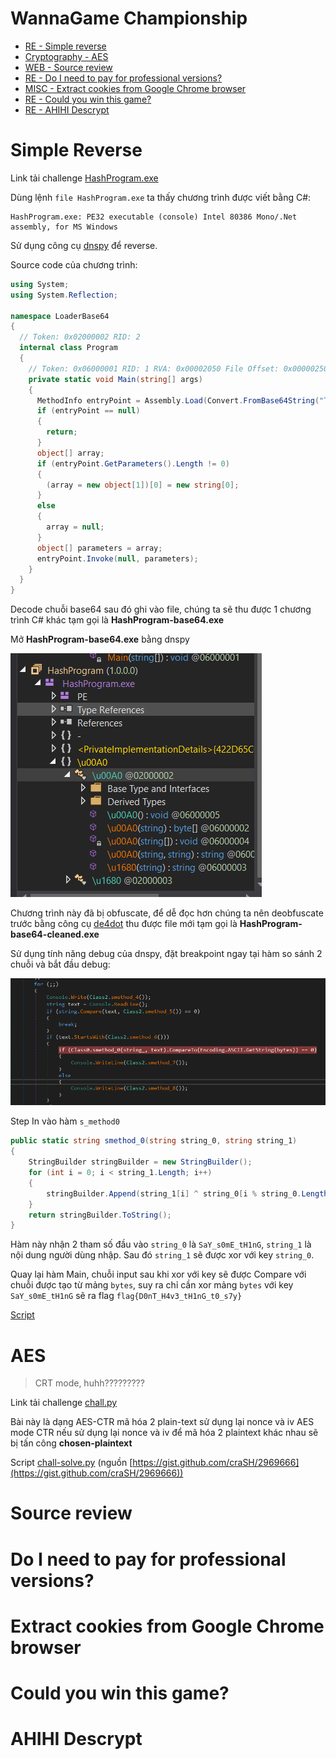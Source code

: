 # WannaGame Championship

- [RE - Simple reverse](#simple-reverse)
- [Cryptography - AES](#aes)
- [WEB - Source review](#source-review)
- [RE - Do I need to pay for professional versions?](#do-i-need-to-pay-for-professional-version)
- [MISC - Extract cookies from Google Chrome browser](#extract-cookies-from-google-chrome-browser)
- [RE - Could you win this game?](#could-you-win-this-game)
- [RE - AHIHI Descrypt](#ahihi-descrypt)

# Simple Reverse

Link tải challenge [HashProgram.exe](RE/HashProgram.exe)

Dùng lệnh `file HashProgram.exe` ta thấy chương trình được viết bằng C#: 
```
HashProgram.exe: PE32 executable (console) Intel 80386 Mono/.Net assembly, for MS Windows
```
Sử dụng công cụ [dnspy](https://github.com/0xd4d/dnSpy/releases) để reverse.

Source code của chương trình:

```C#
using System;
using System.Reflection;

namespace LoaderBase64
{
  // Token: 0x02000002 RID: 2
  internal class Program
  {
    // Token: 0x06000001 RID: 1 RVA: 0x00002050 File Offset: 0x00000250
    private static void Main(string[] args)
    {
      MethodInfo entryPoint = Assembly.Load(Convert.FromBase64String("TVqQAAMAAAAEAAAA//8AALgAAAAAAAAAQAAAAAAAAAAAAAAAAAAAAAAAAAAAAAAAAAAAAAAAAAAAAAAAg...AAAAAAAAAAAAAAAAAAA=")).EntryPoint;
      if (entryPoint == null)
      {
        return;
      }
      object[] array;
      if (entryPoint.GetParameters().Length != 0)
      {
        (array = new object[1])[0] = new string[0];
      }
      else
      {
        array = null;
      }
      object[] parameters = array;
      entryPoint.Invoke(null, parameters);
    }
  }
}
```
Decode chuỗi base64 sau đó ghi vào file, chúng ta sẽ thu được 1 chương trình C# khác tạm gọi là **HashProgram-base64.exe**

Mở **HashProgram-base64.exe** bằng dnspy

![Screenshot](/screenshots/simple-reverse-1.png?raw=true "Screenshot")

Chương trình này đã bị obfuscate, để dễ đọc hơn chúng ta nên deobfuscate trước bằng công cụ [de4dot](https://github.com/0xd4d/de4dot) thu được file mới tạm gọi là **HashProgram-base64-cleaned.exe**

Sử dụng tính năng debug của dnspy, đặt breakpoint ngay tại hàm so sánh 2 chuỗi và bắt đầu debug:

![Screenshot](/screenshots/simple-reverse-2.png?raw=true "Screenshot")

Step In vào hàm `s_method0`

```C#
public static string smethod_0(string string_0, string string_1)
{
	StringBuilder stringBuilder = new StringBuilder();
	for (int i = 0; i < string_1.Length; i++)
	{
		stringBuilder.Append(string_1[i] ^ string_0[i % string_0.Length]);
	}
	return stringBuilder.ToString();
}
```
Hàm này nhận 2 tham số đầu vào `string_0` là `SaY_s0mE_tH1nG`, `string_1` là nội dung người dùng nhập. Sau đó `string_1` sẽ được xor với key `string_0`.

Quay lại hàm Main, chuỗi input sau khi xor với key sẽ được Compare với chuỗi được tạo từ mảng `bytes`, suy ra chỉ cần xor mảng `bytes` với key `SaY_s0mE_tH1nG` sẽ ra flag `flag{D0nT_H4v3_tH1nG_t0_s7y}`

[Script](RE/simple-reverse.py)

# AES

> CRT mode, huhh?????????

Link tải challenge [chall.py](Crypto/chall.py)

Bài này là dạng AES-CTR mã hóa 2 plain-text sử dụng lại nonce và iv
AES mode CTR nếu sử dụng lại nonce và iv để mã hóa 2 plaintext khác nhau sẽ bị tấn công **chosen-plaintext**

Script [chall-solve.py](Crypto/chall-solve.py) (nguồn [https://gist.github.com/craSH/2969666](https://gist.github.com/craSH/2969666))

# Source review

# Do I need to pay for professional versions?

# Extract cookies from Google Chrome browser

# Could you win this game?

# AHIHI Descrypt
